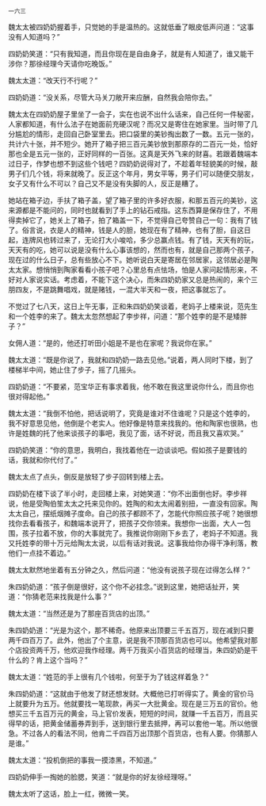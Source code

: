     一六三 

   魏太太被四奶奶握着手，只觉她的手是温热的。这就低垂了眼皮低声问道：“这事没有人知道吗？”

   四奶奶笑道：“只有我知道，而且你现在是自由身子，就是有人知道了，谁又能干涉你？那徐经理今天请你吃晚饭。”

   魏太太道：“改天行不行呢？”

   四奶奶道：“没关系，尽管大马关刀敞开来应酬，自然我会陪你去。”

   魏太太在四奶奶屋子里坐了一会子，实在也说不出什么话来，自己任何一件秘密，人家都知道，有什么法子在她面前充硬汉呢？而况又是寄住在她家里。当时带了几分尴尬的情形，走回自己卧室里去。把口袋里的美钞掏出数了一数。五元一张的，共计六十张，并不短少。她开了箱子把三百元美钞放到那原存的二百元一处，恰好那也全是五元一张的，正好同样的一百张。这真是天外飞来的财喜。若跟着魏端本过日子，作梦也想不到这些个钱吧？四奶奶说得对了，不趁着年轻貌美的时候，敲男子们几个钱，将来就晚了。反正这个年月，男女平等，男子们可以随便交朋友，女子又有什么不可以？自己又不是没有失脚的人，反正是糟了。

   她站在箱子边，手扶了箱子盖，望了箱子里的许多好衣服，和那五百元的美钞，这来源都是不能问的，同时也就看到了手上的钻石戒指。这东西算是保存住了，不用得卖掉它了，她关上了箱子，拍了箱盖一下，不觉得自己夸赞自己一句：我有了钱了。俗言说，衣是人的精神，钱是人的胆，她现在有了精神，也有了胆，自这日起，连牌风也转过来了，无论打大小唆哈，多少总赢点钱。有了钱，天天有的玩，天天有的吃，她可以说是没有什么心事该想的，然而也有，就是自己那两个孩子，现在过的什么日子，总有些放心不下。她听说白天是寄居在邻居家，这邻居必是陶太太家。想悄悄到陶家看看小孩子吧？心里总有点怯场，怕是人家问起情形来，不好对人家说实话。考虑着，不能下这个决心，而朱四奶奶家又总是热闹的，来个三朋四友，不是跳舞唱戏，就是赌钱，一混大半天和一夜，把这事就忘了。

   不觉过了七八天，这日上午无事，正和朱四奶奶笑谈着，老妈子上楼来说，范先生和一个姓李的来了。魏太太忽然想起了李步祥，问道：“那个姓李的是不是矮胖子？”

   女佣人道：“是的，他还打听田小姐是不是也在家呢？我说你在家。”

   魏太太道：“既是你说了，我就和四奶奶一路去见他。”说着，两人同时下楼，到了楼梯半中间，她止住了步子，摇了几摇头。

   四奶奶道：“不要紧，范宝华正有事求着我，他不敢在我这里说你什么，而且你也很对得起他。”

   魏太太道：“我倒不怕他，把话说明了，究竟是谁对不住谁呢？只是这个姓李的，我不好意思见他，他倒是个老实人。他好像是特意来找我的。他和陶家也很熟，也许是姓魏的托了他来谈孩子的事吧，我见了面，话不好说，而且我又喜欢哭。”

   四奶奶笑道：“你的意思，我明白，我找着他在一边谈谈吧。假如孩子是要钱的话，我就和你代付了。”

   魏太太点了点头，倒反是放轻了步子回转到楼上去。

   四奶奶在楼下谈了半小时，走回楼上来，对她笑道：“你不出面倒也好。李步祥说，他是受陶伯笙太太之托来见你的。姓陶的和太太闹着别扭，一直没有回家。陶太太自己，摆纸烟摊子度命。自己的孩子都顾不了，怎能代你照应孩子呢？她很想找你去看看孩子，和魏端本说开了，把孩子交你领来。我想你一出面，大人一包围，孩子拉着不放，你的大事就完了。我推说你刚刚下乡去了，老妈子不知道。我又托姓李的带十万元给陶太太说，以后有话对我说。这事我给你办得干净利落，教他们一点挂不着边。”

   魏太太默然地坐着有五分钟之久，然后问道：“他没有说孩子现在过得怎么样？”

   朱四奶奶道：“孩子倒是很好，这个你不必挂念。”说到这里，她把话扯开，笑道：“你猜老范来找我是什么事？”

   魏太太道：“当然还是为了那座百货店的出顶。”

   朱四奶奶道：“光是为这个，那不稀奇。他原来出顶要三千五百万，现在减到只要两千四百万了。此外，他出了个主意，说是我不顶那百货店也可以。他希望我对那个店投资两千万，他欢迎我作经理。两千万我买小百货店的经理当，朱四奶奶是干什么的？肯上这个当吗？”

   魏太太道：“姓范的手上很有几个钱啦，何至于为了钱这样着急？”

   朱四奶奶道：“这就由于他发了财还想发财。大概他已打听得实了。黄金的官价马上就要升为五万。他就要找一笔现款，再买一大批黄金。现在是三万五的官价。他想买三千五百万元的黄金，马上官价发表，短短的时间，就赚一千五百万，而且买得早的话，把黄金储蓄券弄到手，送到银行里去抵押，再可以套他一笔。所以他很急。不过各人的看法不同，他肯二千四百万出顶那个百货店，也有人要。你猜那人是谁。”

   魏太太道：“投机倒把的事我一摸漆黑，不知道。”

   四奶奶伸手一掏她的脸腮，笑道：“就是你的好友徐经理呀。”

   魏太太听了这话，脸上一红，微微一笑。

